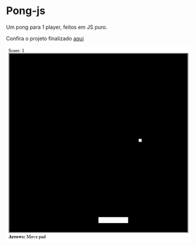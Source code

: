 # Pong-js

Um pong para 1 player, feitos em JS puro.

Confira o projeto finalizado [aqui](https://pong-pure-js.herokuapp.com/)

![screenshot](https://github.com/renanstd/genetic-algorithm-pong-js/blob/master/screenshots/01.png)
